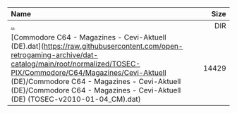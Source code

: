 |Name|Size|
|:---|---:|
|[..](../index.html)|DIR|
|[Commodore C64 - Magazines - Cevi-Aktuell (DE).dat](https://raw.githubusercontent.com/open-retrogaming-archive/dat-catalog/main/root/normalized/TOSEC-PIX/Commodore/C64/Magazines/Cevi-Aktuell (DE)/Commodore C64 - Magazines - Cevi-Aktuell (DE)/Commodore C64 - Magazines - Cevi-Aktuell (DE) (TOSEC-v2010-01-04_CM).dat)|14429|
